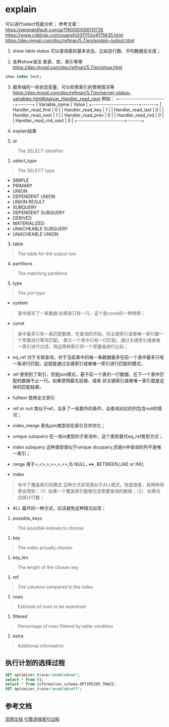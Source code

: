 # explain
可以进行select性能分析；
参考文章：https://segmentfault.com/a/1190000008131735
https://www.cnblogs.com/xuanzhi201111/p/4175635.html
https://dev.mysql.com/doc/refman/5.7/en/explain-output.html

1. show table status
可以查询表的基本状态，比如总行数、平均数据总长度；

2. 各种show语法
查表、库、索引等等
https://dev.mysql.com/doc/refman/5.7/en/show.html
```sql
show index test;
```

3. 服务端的一些状态变量，可以检索索引的使用情况等
https://dev.mysql.com/doc/refman/5.7/en/server-status-variables.html#statvar_Handler_read_next
例如：
+-----------------------+-------+
| Variable_name         | Value |
+-----------------------+-------+
| Handler_read_first    | 0     |
| Handler_read_key      | 1     |
| Handler_read_last     | 0     |
| Handler_read_next     | 1     |
| Handler_read_prev     | 0     |
| Handler_read_rnd      | 0     |
| Handler_read_rnd_next | 0     |
+-----------------------+-------+

4. explain结果

1. id
> The SELECT identifier

2. select_type
> The SELECT type

- SIMPLE
- PRIMARY
- UNION
- DEPENDENT UNION
- UNION RESULT
- SUBQUERY
- DEPENDENT SUBQUERY
- DERIVED
- MATERIALIZED
- UNACHEABLE SUBQUERY
- UNACHEABLE UNION

3. table
> The table for the output row

4. partitions
> The matching partitions

5. type
> The join type

- system
> 表中就写了一条数据
如果表只有一行，这个是const的一种特例；

- const
> 表中最多只有一条匹配数据，在查询的开始，将主键索引或者唯一索引跟一个常量进行等号匹配。
表示一个表中只有一行匹配，通过主键索引或者唯一索引进行过滤，将这两种索引将一个常量值进行比较；

- eq_ref
对于关联查询，对于当前表中的每一条数据最多在前一个表中最多只有一条进行匹配。这就是通过主键索引或者唯一索引进行匹配的模式。

- ref
使用到了索引，但是join模式，基于前一个表的一行数据，在下一个表中匹配的数据不止一行。如果使用最左前缀，或者
非主键索引或者唯一索引就是这样的匹配结果。

- fulltext
使用全文索引

- ref or null
类似于ref，当多了一些额外的条件，会查询对应的列包含null的情况；

- index_merge
表名join类型存在索引合并优化；

- unique subquery
在一些in类型的子查询中，这个类型替代eq_ref类型方式；

- index subquery
这种类型类似于unique sbuquery,但是in中查询的列不是唯一索引；

- range
用于=,<>,>,>=,<,<=,IS NULL, <=>, BETWEEN,LIKE or IN();

- index
> 命中了覆盖索引的模式
这种方式非常类似于ALL模式，性能很差，有两种场景会用到：（1）如果一个覆盖索引能够包含索要查询的数据；（2）
如果仅仅统计行数；

- ALL
最坏的一种方式，应该避免这种情况出现；

1. possible_keys
> The possible indexes to choose

1. key
> The index actually chosen

1. key_len
> The length of the chosen key

1. ref
> The columns compared to the index

1.  rows
> Estimate of rows to be examined

1.  filtered
> Percentage of rows filtered by table condition

1.  extra
> Additional information
>

## 执行计划的选择过程
```sql
SET optimizer_trace="enabled=on";
select * from t1;
select * from information_schema.OPTIMIZER_TRACE;
SET optimizer_trace="enabled=off";
```


##  参考文档
[官网文档](https://dev.mysql.com/doc/refman/5.7/en/explain-output.html#explain-join-types)
[引擎选择索引过程](https://www.cnblogs.com/jimoer/p/14461051.html)

